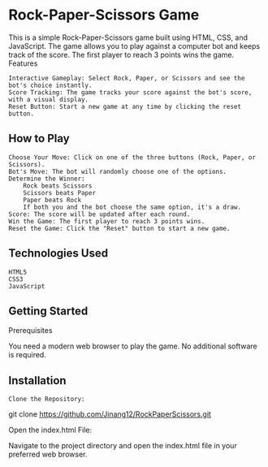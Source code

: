 # Rock-Paper-Scissors Game

This is a simple Rock-Paper-Scissors game built using HTML, CSS, and JavaScript. The game allows you to play against a computer bot and keeps track of the score. The first player to reach 3 points wins the game.
Features

    Interactive Gameplay: Select Rock, Paper, or Scissors and see the bot's choice instantly.
    Score Tracking: The game tracks your score against the bot's score, with a visual display.
    Reset Button: Start a new game at any time by clicking the reset button.

## How to Play

    Choose Your Move: Click on one of the three buttons (Rock, Paper, or Scissors).
    Bot's Move: The bot will randomly choose one of the options.
    Determine the Winner:
        Rock beats Scissors
        Scissors beats Paper
        Paper beats Rock
        If both you and the bot choose the same option, it's a draw.
    Score: The score will be updated after each round.
    Win the Game: The first player to reach 3 points wins.
    Reset the Game: Click the "Reset" button to start a new game.

## Technologies Used

    HTML5
    CSS3
    JavaScript

## Getting Started
Prerequisites

You need a modern web browser to play the game. No additional software is required.

## Installation

    Clone the Repository:

git clone https://github.com/Jinang12/RockPaperScissors.git

Open the index.html File:

Navigate to the project directory and open the index.html file in your preferred web browser.
